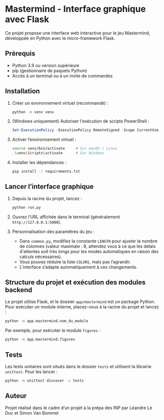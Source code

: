 # Mastermind - Interface graphique avec Flask

Ce projet propose une interface web interactive pour le jeu Mastermind, développée en Python avec le micro-framework Flask.

## Prérequis

- Python 3.9 ou version supérieure  
- pip (gestionnaire de paquets Python)  
- Accès à un terminal ou à un invite de commandes

## Installation

1. Créer un environnement virtuel (recommandé) :  
   ```bash
   python -m venv venv
   ```

2. (Windows uniquement) Autoriser l'exécution de scripts PowerShell :  
   ```powershell
   Set-ExecutionPolicy -ExecutionPolicy RemoteSigned -Scope CurrentUser
   ```

3. Activer l’environnement virtuel :  
   ```bash
   source venv/bin/activate     # Sur macOS / Linux  
   .\venv\Scripts\activate      # Sur Windows
   ```

4. Installer les dépendances :  
   ```bash
   pip install -r requirements.txt
   ```

## Lancer l’interface graphique

1. Depuis la racine du projet, lancez :  
   ```bash
   python run.py
   ```

2. Ouvrez l’URL affichée dans le terminal (généralement `http://127.0.0.1:5000`).

3. Personnalisation des paramètres du jeu :  
   - Dans `common.py`, modifiez la constante `LENGTH` pour ajuster le nombre de colonnes (valeur maximale : 8, attendez vous à ce que les delais d'attentes soit très longs pour les modes automatiques en raison des calculs nécessaires).
   - Vous pouvez réduire la liste `COLORS`, mais pas l’agrandir.  
   - L’interface s’adapte automatiquement à ces changements.

## Structure du projet et exécution des modules backend

Le projet utilise Flask, et le dossier `app/mastermind` est un package Python. Pour exécuter un module interne, placez-vous à la racine du projet et lancez :  
```bash
python -m app.mastermind.nom_du_module
```
Par exemple, pour exécuter le module `figures` :  
```bash
python -m app.mastermind.figures
```

## Tests

Les tests unitaires sont situés dans le dossier `tests` et utilisent la librairie `unittest`. Pour les lancer :  
```bash
python -m unittest discover -s tests
```

## Auteur

Projet réalisé dans le cadre d’un projet à la prépa des INP par Léandre Le Duc et Simon Van Bommel
